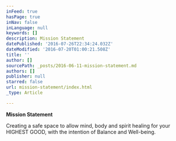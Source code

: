```yaml
---
inFeed: true
hasPage: true
inNav: false
inLanguage: null
keywords: []
description: Mission Statement
datePublished: '2016-07-26T22:34:24.032Z'
dateModified: '2016-07-20T01:00:21.508Z'
title: ''
author: []
sourcePath: _posts/2016-06-11-mission-statement.md
authors: []
publisher: null
starred: false
url: mission-statement/index.html
_type: Article

---
```

**Mission Statement**

Creating a safe space to allow mind, body and spirit healing for your HIGHEST GOOD, with the intention of Balance and Well-being.